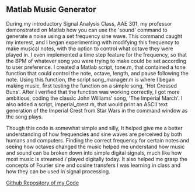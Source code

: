 ## Matlab Music Generator

During my introductory Signal Analysis Class, AAE 301, my professor demonstrated on Matlab how you can use the 'sound' command to generate a noise using a set frequency sine wave. This command caught my interest, and I began experimenting with modifying this frequency to make musical notes, with the option to control what octave they were played in. I even implemented a time step feature for the frequency, so that the BPM of whatever song you were trying to make could be set according to user preference. I created a Matlab script, tone.m, that contained a tone function that could control the note, octave, length, and pause following the note. Using this function, the script song_manager.m is where I began making music, first testing the function on a simple song, 'Hot Crossed Buns'. After I verified that the function was working correctly, I got more ambitious, coding the classic John Williams' song, 'The Imperial March'. I also added a script, imperial_crest.m, that would print an ASCII text generation of the Imperial Crest from Star Wars in the command window as the song plays. 

Though this code is somewhat simple and silly, It helped give me a better understanding of how frequencies and sine waves are perceived by both humans and computers. Finding the correct frequency for certain notes and seeing how octaves changed the music helped me understand how music and sound can be broken down into simple digital signals, much like how most music is streamed / played digitally today. It also helped me grasp the concepts of Fourier sine and cosine transfers I was learning in class and how they can be used in signal processing. 

[Github Repository of my Code](https://github.com/sconkle/matlabmusic)
